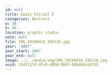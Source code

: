 ```yaml
---
id: null
title: Quasi Vitrail 2
categories: Abstract
w: 38
h: 46
location: graphic studio
note: null
file: IMG_20190416_192116.jpg
year: '2007'
year_start: 2007
year_end: null
image: ../../media/img/IMG_20190416_192116.jpg
uuid: 254f217d-dfc8-4858-960f-68b40da14735
---
```


